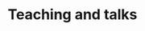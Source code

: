 ---
title: Teaching and talks
draft: false
experiences:

  - title: Invited Speaker
    organization:
      name: Technion Machine Learning Seminar
      url: https://www.technion.ac.il/en/home-2/
    dates: 'November 2022'
    location: Haifa, Israel
    writeup: >
      I gave a research talk on two of our recent papers
  - title: Invited Speaker
    organization:
      name: Securaty and Privacy for Speech Communications
      url: https://www.spsc-sig.org/webinar/
    dates: 'August 2022'
    location: Online
    writeup: >
      I gave a research talk on [our recent paper](https://arxiv.org/abs/2209.13523)
  - title: Guest Lecturer
    organization:
      name: Introduction to Deep Learning
      url: deeplearning.cs.cmu.edu/
    dates: 'March 2022'
    location: Pittsburgh, PA, USA
    writeup: >
      I gave the lecture on Transformers and Graph Neural Networks during this edition of the course. Here is the [video](https://www.youtube.com/watch?v=thwZ-G8Gk6I&list=PLp-0K3kfddPyJGESfW6iJ5cC8YVOtZMKH&index=20).
  - title: Teaching Assistant
    organization:
      name: Introduction to Deep Learning
      url: deeplearning.cs.cmu.edu/
    dates: 'September 2018 - May 2019'
    location: Pittsburgh, PA, USA
    writeup: >
      This was the primary deep Learning course offered by Carnegie Mellon University and gathered over 250 students. I was a Teaching Assistant for 2 semesters. 
      My responsibilities involved office hours, homework creation and grading, student project mentorship, recitation teaching, and surrogate lecture teaching. Here are [some](https://www.youtube.com/watch?v=wqSZ5Z-Blpg&list=PLp-0K3kfddPzNdZPX4p0lVi6AcDXBofuf&index=1) [videos](https://www.youtube.com/watch?v=Mr5dHOcgD5Q&list=PLp-0K3kfddPyH44FP0dl0CbYprvTcfgOI&index=20)

weight: 6
widget:
  handler: experiences

  # Options: sm, md, lg and xl. Default is md.
  width: lg

  sidebar:
    # Options: left and right. Leave blank to hide.
    position: left
    # Options: sm, md, lg and xl. Default is md.
    scale:
  
  background:
    # Options: primary, secondary, tertiary or any valid color value. Default is primary.
    color: secondary
    image:
    # Options: auto, cover and contain. Default is auto.
    size:
    # Options: center, top, right, bottom, left.
    position:
    # Options: fixed, local, scroll.
    attachment: 
---